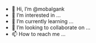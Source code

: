 - 👋 Hi, I’m @mobalgank
- 👀 I’m interested in ...
- 🌱 I’m currently learning ...
- 💞️ I’m looking to collaborate on ...
- 📫 How to reach me ...

<!---
mobalgank/mobalgank is a ✨ special ✨ repository because its `README.md` (this file) appears on your GitHub profile.
You can click the Preview link to take a look at your changes.
--->
